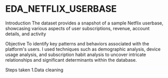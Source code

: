 # EDA_NETFLIX_USERBASE

Introduction
The dataset provides a snapshot of a sample Netflix userbase, showcasing various aspects of user subscriptions, revenue, account details, and activity

Objective
 To identify key patterns and behaviors associated with the platform's users. I used techniques such as demographic analysis, device usage analysis, and subscription habit analysis to uncover intricate relationships and significant determinants within the database.

 Steps taken
 1.Data cleaning

